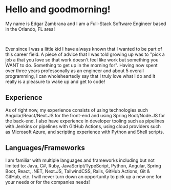 # Hello and goodmorning! 
My name is Edgar Zambrana and I am a Full-Stack Software Engineer based in the Orlando, FL area!

<br>

Ever since I was a little kid I have always known that I wanted to be part of this career field. A piece of advice that I was told growing up was to "pick a job a that you love so that work doesn't feel like work but something you WANT to do. Something to get up in the morning for". Having now spent over three years professonally as an engineer and about 5 overall programming, I can wholeheartedly say that I truly love what I do and it really is a pleasure to wake up and get to code!

## Experience
As of right now, my experience consists of using technologies such Angular/React/Next.JS for the front-end and using Spring Boot/Node.JS for the back-end. I also have experience in developer tooling such as pipelines with Jenkins or pipelines with GitHub Actions, using cloud providers such as Microsoft Azure, and scripting experience with Python and Shell scripts.

## Languages/Frameworks
I am familiar with multiple languages and frameworks including but not limited to: Java, C#, Ruby, JavaScript/TypeScript, Python, Angular, Spring Boot, React, .NET, Next.JS, TailwindCSS, Rails, GitHub Actions, Git & GitHub, etc. I will never turn down an opportunity to pick up a new one for your needs or for the companies needs!


